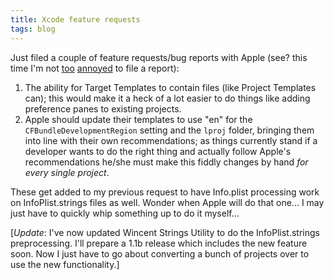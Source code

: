 ```yaml
---
title: Xcode feature requests
tags: blog
---
```


Just filed a couple of feature requests/bug reports with Apple (see? this time I'm not [too](http://typechecked.net/a/about/wincent/weblog/archives/2006/02/two_annoying_xc.php) [annoyed](http://typechecked.net/a/about/wincent/weblog/archives/2006/02/xcode_inputoutp.php) to file a report):

1.  The ability for Target Templates to contain files (like Project Templates can); this would make it a heck of a lot easier to do things like adding preference panes to existing projects.
2.  Apple should update their templates to use "en" for the `CFBundleDevelopmentRegion` setting and the `lproj` folder, bringing them into line with their own recommendations; as things currently stand if a developer wants to do the right thing and actually follow Apple's recommendations he/she must make this fiddly changes by hand _for every single project_.

These get added to my previous request to have Info.plist processing work on InfoPlist.strings files as well. Wonder when Apple will do that one... I may just have to quickly whip something up to do it myself...

\[_Update_: I've now updated Wincent Strings Utility to do the InfoPlist.strings preprocessing. I'll prepare a 1.1b release which includes the new feature soon. Now I just have to go about converting a bunch of projects over to use the new functionality.\]
